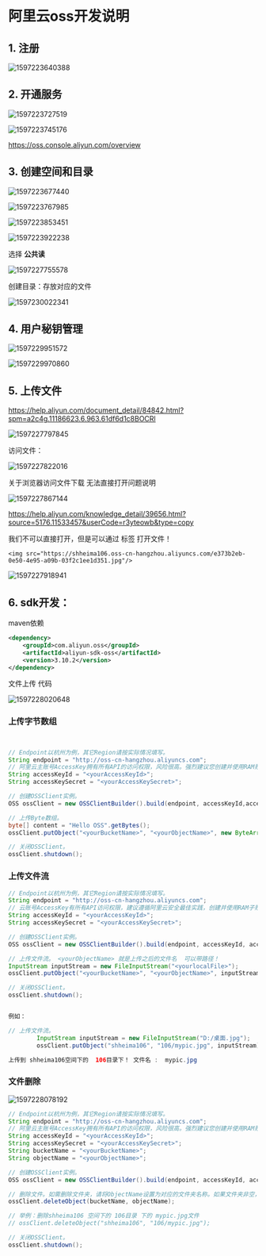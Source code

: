 



# 阿里云oss开发说明

## 1. 注册

![1597223640388](media/1597223640388.png)

## 2. 开通服务

![1597223727519](media/1597223727519.png)



![1597223745176](media/1597223745176.png) 



https://oss.console.aliyun.com/overview

## 3. 创建空间和目录

![1597223677440](media/1597223677440.png) 



![1597223767985](media/1597223767985.png) 

![1597223853451](media/1597223853451.png) 



![1597223922238](media/1597223922238.png) 



选择 **公共读**

![1597227755578](media/1597227755578.png) 

创建目录：存放对应的文件

![1597230022341](media/1597230022341.png) 

## 4. 用户秘钥管理

![1597229951572](media/1597229951572.png) 

![1597229970860](media/1597229970860.png) 

## 5. 上传文件

https://help.aliyun.com/document_detail/84842.html?spm=a2c4g.11186623.6.963.61df6d1c8BOCRl

![1597227797845](media/1597227797845.png) 

访问文件：

![1597227822016](media/1597227822016.png) 

关于浏览器访问文件下载 无法直接打开问题说明

![1597227867144](media/1597227867144.png) 

<https://help.aliyun.com/knowledge_detail/39656.html?source=5176.11533457&userCode=r3yteowb&type=copy>

我们不可以直接打开，但是可以通过<img src> 标签 打开文件！

``` 
<img src="https://shheima106.oss-cn-hangzhou.aliyuncs.com/e373b2eb-0e50-4e95-a09b-03f2c1ee1d351.jpg"/>
```

![1597227918941](media/1597227918941.png) 

## 6. sdk开发：

maven依赖

```xml
<dependency>
    <groupId>com.aliyun.oss</groupId>
    <artifactId>aliyun-sdk-oss</artifactId>
    <version>3.10.2</version>
</dependency>
```

文件上传 代码

![1597228020648](media/1597228020648.png)  

### 上传字节数组

```java


// Endpoint以杭州为例，其它Region请按实际情况填写。
String endpoint = "http://oss-cn-hangzhou.aliyuncs.com";
// 阿里云主账号AccessKey拥有所有API的访问权限，风险很高。强烈建议您创建并使用RAM账号进行API访问或日常运维，请登录 https://ram.console.aliyun.com 创建RAM账号。
String accessKeyId = "<yourAccessKeyId>";
String accessKeySecret = "<yourAccessKeySecret>";

// 创建OSSClient实例。
OSS ossClient = new OSSClientBuilder().build(endpoint, accessKeyId,accessKeySecret);

// 上传Byte数组。
byte[] content = "Hello OSS".getBytes();
ossClient.putObject("<yourBucketName>", "<yourObjectName>", new ByteArrayInputStream(content));

// 关闭OSSClient。
ossClient.shutdown();
```



### 上传文件流

```java
// Endpoint以杭州为例，其它Region请按实际情况填写。
String endpoint = "http://oss-cn-hangzhou.aliyuncs.com";
// 云账号AccessKey有所有API访问权限，建议遵循阿里云安全最佳实践，创建并使用RAM子账号进行API访问或日常运维，请登录 https://ram.console.aliyun.com 创建。
String accessKeyId = "<yourAccessKeyId>";
String accessKeySecret = "<yourAccessKeySecret>";

// 创建OSSClient实例。
OSS ossClient = new OSSClientBuilder().build(endpoint, accessKeyId, accessKeySecret);

// 上传文件流。 <yourObjectName> 就是上传之后的文件名  可以带路径！
InputStream inputStream = new FileInputStream("<yourlocalFile>");
ossClient.putObject("<yourBucketName>", "<yourObjectName>", inputStream);

// 关闭OSSClient。
ossClient.shutdown();


例如：

// 上传文件流。
        InputStream inputStream = new FileInputStream("D:/桌面.jpg");
        ossClient.putObject("shheima106", "106/mypic.jpg", inputStream);

上传到 shheima106空间下的  106目录下！ 文件名 :  mypic.jpg

```



### 文件删除

![1597228078192](media/1597228078192.png) 

```java
// Endpoint以杭州为例，其它Region请按实际情况填写。
String endpoint = "http://oss-cn-hangzhou.aliyuncs.com";
// 阿里云主账号AccessKey拥有所有API的访问权限，风险很高。强烈建议您创建并使用RAM账号进行API访问或日常运维，请登录 https://ram.console.aliyun.com 创建RAM账号。
String accessKeyId = "<yourAccessKeyId>";
String accessKeySecret = "<yourAccessKeySecret>";
String bucketName = "<yourBucketName>";
String objectName = "<yourObjectName>";

// 创建OSSClient实例。
OSS ossClient = new OSSClientBuilder().build(endpoint, accessKeyId, accessKeySecret);

// 删除文件。如需删除文件夹，请将ObjectName设置为对应的文件夹名称。如果文件夹非空，则需要将文件夹下的所有object删除后才能删除该文件夹。
ossClient.deleteObject(bucketName, objectName);

// 举例：删除shheima106 空间下的 106目录 下的 mypic.jpg文件
// ossClient.deleteObject("shheima106", "106/mypic.jpg");

// 关闭OSSClient。
ossClient.shutdown();
			

```































